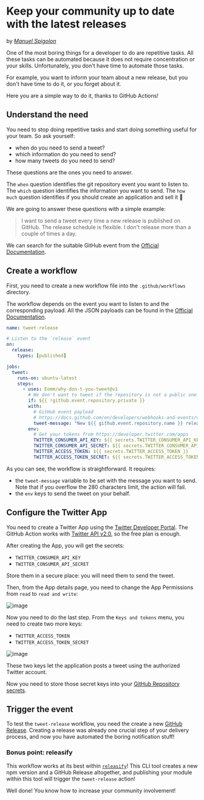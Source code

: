 
# Keep your community up to date with the latest releases

by *[Manuel Spigolon](https://twitter.com/ManuEomm)*

One of the most boring things for a developer to do are repetitive tasks.
All these tasks can be automated because it does not require concentration or your skills.
Unfortunately, you don't have time to automate those tasks.

For example, you want to inform your team about a new release, but you don't have time to do it, or you forget about it.

Here you are a simple way to do it, thanks to GitHub Actions!

## Understand the need

You need to stop doing repetitive tasks and start doing something useful for your team.
So ask yourself:

- when do you need to send a tweet?
- which information do you need to send?
- how many tweets do you need to send?

These questions are the ones you need to answer.

The `when` question identifies the git repository event you want to listen to.
The `which` question identifies the information you want to send.
The `how much` question identifies if you should create an application and sell it 🤑

We are going to answer these questions with a simple example:

> I want to send a tweet every time a new release is published on GitHub.
> The release schedule is flexible. I don't release more than a couple of times a day.

We can search for the suitable GitHub event from the [Official Documentation](https://docs.github.com/en/actions/learn-github-actions/events-that-trigger-workflows#webhook-events).

## Create a workflow

First, you need to create a new workflow file into the `.github/workflows` directory.

The workflow depends on the event you want to listen to and the corresponding payload.
All the JSON payloads can be found in the [Official Documentation](https://docs.github.com/en/developers/webhooks-and-events/webhooks/webhook-events-and-payloads).

```yml
name: tweet-release

# Listen to the `release` event
on:
  release:
    types: [published]

jobs:
  tweet:
    runs-on: ubuntu-latest
    steps:
      - uses: Eomm/why-don-t-you-tweet@v1
        # We don't want to tweet if the repository is not a public one
        if: ${{ !github.event.repository.private }}
        with:
          # GitHub event payload
          # https://docs.github.com/en/developers/webhooks-and-events/webhooks/webhook-events-and-payloads#release
          tweet-message: "New ${{ github.event.repository.name }} release ${{ github.event.release.tag_name }}! Try it will it is HOT! ${{ github.event.release.html_url }} #nodejs #release"
        env:
          # Get your tokens from https://developer.twitter.com/apps
          TWITTER_CONSUMER_API_KEY: ${{ secrets.TWITTER_CONSUMER_API_KEY }}
          TWITTER_CONSUMER_API_SECRET: ${{ secrets.TWITTER_CONSUMER_API_SECRET }}
          TWITTER_ACCESS_TOKEN: ${{ secrets.TWITTER_ACCESS_TOKEN }}
          TWITTER_ACCESS_TOKEN_SECRET: ${{ secrets.TWITTER_ACCESS_TOKEN_SECRET }}
```

As you can see, the workflow is straightforward.
It requires:
- the `tweet-message` variable to be set with the message you want to send. Note that if you overflow the 280 characters limit, the action will fail.
- the `env` keys to send the tweet on your behalf.

## Configure the Twitter App

You need to create a Twitter App using the [Twitter Developer Portal](https://developer.twitter.com/en/apps).
The GitHub Action works with [Twitter API v2.0](https://developer.twitter.com/en/docs/basics/authentication/overview/application-only), so the free plan is enough.

After creating the App, you will get the secrets:

- `TWITTER_CONSUMER_API_KEY`
- `TWITTER_CONSUMER_API_SECRET`

Store them in a secure place: you will need them to send the tweet.

Then, from the App details page, you need to change the App Permissions from `read` to `read and write`:

![image](https://user-images.githubusercontent.com/11404065/142761864-edb2bddd-50ff-4436-82c8-6c8694670323.png)

Now you need to do the last step.
From the `Keys and tokens` menu, you need to create two more keys:

- `TWITTER_ACCESS_TOKEN`
- `TWITTER_ACCESS_TOKEN_SECRET`

![image](https://user-images.githubusercontent.com/11404065/142761906-9ed1b2be-2e56-4f05-8e64-57a3c243ee71.png)

These two keys let the application posts a tweet using the authorized Twitter account.

Now you need to store those secret keys into your [GitHub Repository secrets](https://docs.github.com/en/actions/security-guides/encrypted-secrets).

## Trigger the event

To test the `tweet-release` workflow, you need the create a new [GitHub Release](https://docs.github.com/en/repositories/releasing-projects-on-github/managing-releases-in-a-repository).
Creating a release was already one crucial step of your delivery process, and now you have automated the boring notification stuff!

### Bonus point: releasify

This workflow works at its best within [`releasify`](https://github.com/fastify/releasify#releasify)!
This CLI tool creates a new npm version and a GitHub Release altogether, and publishing your module within this tool will trigger the `tweet-release` action!

Well done! You know how to increase your community involvement!

